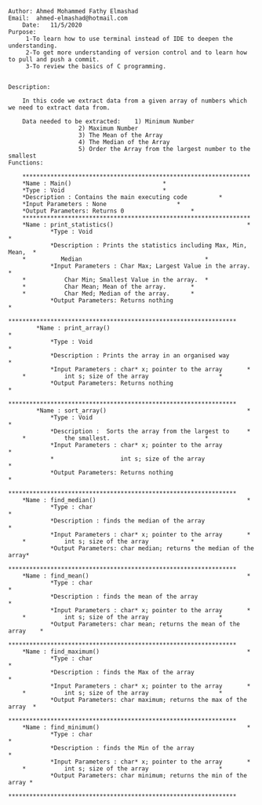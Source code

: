 	Author: Ahmed Mohammed Fathy Elmashad
	Email:  ahmed-elmashad@hotmail.com
        Date:   11/5/2020
	Purpose:
		 1-To learn how to use terminal instead of IDE to deepen the understanding.
		 2-To get more understanding of version control and to learn how to pull and push a commit.
		 3-To review the basics of C programming.


	Description:
		
		In this code we extract data from a given array of numbers which we need to extract data from.
				
		Data needed to be extracted:	1) Minimum Number
						2) Maximum Number
						3) The Mean of the Array 
						4) The Median of the Array
						5) Order the Array from the largest number to the smallest
	Functions:

		*****************************************************************
		*Name : Main()							*
		*Type : Void							*	
		*Description : Contains the main executing code			*
		*Input Parameters : None					*	
		*Output Parameters: Returns 0 					*
		*****************************************************************
		*Name : print_statistics()                                      *
                *Type : Void                                                    *
                *Description : Prints the statistics including Max, Min, Mean,  *
		*	       Median			                        *
                *Input Parameters : Char Max; Largest Value in the array.  	*
		*		    Char Min; Smallest Value in the array.	*
		*		    Char Mean; Mean of the array.		*
		*		    Char Med; Median of the array.		*
                *Output Parameters: Returns nothing                            *
                *****************************************************************
	        *Name : print_array()	                                        *
                *Type : Void                                                    *
                *Description : Prints the array in an organised way             *
                *Input Parameters : char* x; pointer to the array		*
		*		    int s; size of the array                    *
                *Output Parameters: Returns nothing                            *
                *****************************************************************
	        *Name : sort_array()                                  		*
                *Type : Void                                                    *
                *Description :  Sorts the array from the largest to		*
		*	        the smallest.			                *
                *Input Parameters : char* x; pointer to the array               *
                *                   int s; size of the array                    *
                *Output Parameters: Returns nothing                            *
                *****************************************************************
		*Name : find_median()                                           *
                *Type : char                                                    *
                *Description : finds the median of the array                    *
                *Input Parameters : char* x; pointer to the array		*
		*		    int s; size of the array			*
                *Output Parameters: char median; returns the median of the array*
                *****************************************************************
		*Name : find_mean()                                             *
                *Type : char                                                    *
                *Description : finds the mean of the array                      *
                *Input Parameters : char* x; pointer to the array		*
		*		    int s; size of the array                    *
                *Output Parameters: char mean; returns the mean of the array    *
                *****************************************************************
		*Name : find_maximum()                                          *
                *Type : char                                                    *
                *Description : finds the Max of the array           	        *
                *Input Parameters : char* x; pointer to the array		*
		*		    int s; size of the array                    *
                *Output Parameters: char maximum; returns the max of the array  *
                *****************************************************************
		*Name : find_minimum()                                          *
                *Type : char                                                    *
                *Description : finds the Min of the array          	        *
                *Input Parameters : char* x; pointer to the array		*
		*		    int s; size of the array                    *
                *Output Parameters: char minimum; returns the min of the array *
                *****************************************************************



